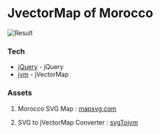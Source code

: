 # JvectorMap of Morocco

![Result](https://hamzazogarh.com/newsletter/map.png)

### Tech

* [jQuery] - jQuery
* [jvm] - jVectorMap

### Assets

1. Morocco SVG Map : [mapsvg.com]
2. SVG to jVectorMap Converter : [svgTojvm]

   [jQuery]: <http://jquery.com>
   [mapsvg.com]: <https://mapsvg.com/maps/morocco>
   [jvm]: <https://jvectormap.com>
   [svgTojvm]: <http://svg.wangxingrong.com/>
